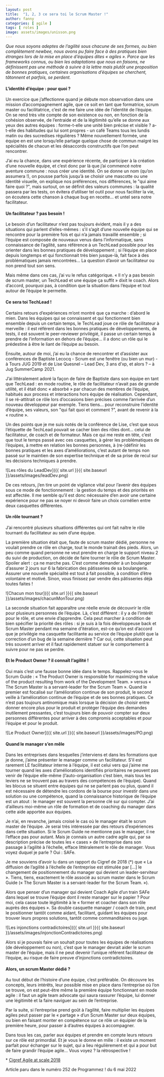 ```yaml
---
layout: post
title:  "1, 2, 3 ce sera toi le Scrum Master !"
author: fanny
categories: [ agile ]
tags: [ roles ]
image: assets/images/unisson.png
---
```


*Que nous soyons adeptes de l’agilité sous chacune de ses formes, ou bien complètement newbee, nous avons pu faire face à des pratiques bien étranges lors de la mise en place d’équipes dites « agiles ». Parce que les frameworks connus, ou bien les adaptations que nous en faisons, ne définissent pas une méthode à suivre à la lettre mais plutôt une proposition de bonnes pratiques, certaines organisations d’équipes se cherchent, tâtonnent et parfois, se perdent.*

#### L’identité d’équipe : pour quoi ?

Un exercice que j’affectionne quand je débute mon observation dans une mission d’accompagnement agile, que ce soit en tant que formatrice, scrum master ou facilitatrice, c’est de me faire une idée de l’identité de l’équipe. On se rend très vite compte de son existence ou non, en fonction de la cohésion observée, de l’entraide et de la légitimité qu’elle se donne aux yeux des autres équipes : forme-t-elle une unité bien précise et visible ? a-t-elle des habitudes qui lui sont propres - un café Teams tous les lundis matin ou des sucredises régulières ? Même nouvellement formée, une équipe en est une lorsqu’elle partage quelque chose de commun malgré les spécialités de chacun et les désaccords constructifs que l’on peut rencontrer.

J’ai eu la chance, dans une expérience récente, de participer à la création d’une nouvelle équipe, et c’est donc par là que j’ai commencé notre aventure commune : nous créer une identité. On se donne un nom (qu’on assumera !), on pousse parfois jusqu’à se choisir une mascotte ou une identité visuelle, on explique nos préférences, nos différences, le "qui aime faire quoi ?", mais surtout, on se définit des valeurs communes : la qualité passera par les tests, on évitera d’utiliser tel outil pour nous faciliter la vie, on écoutera cette chanson à chaque bug en recette… et untel sera notre facilitateur.

#### Un facilitateur ? pas besoin !

Le besoin d’un facilitateur n’est pas toujours évident, mais il y a des situations qui parlent d’elles-mêmes : s’il s’agit d’une nouvelle équipe qui se rencontre pour la première fois et qui n’a jamais travaillé ensemble ; si l’équipe est composée de nouveaux venus dans l’informatique, sans connaissance de l’agilité, sans référence à un TechLead possible pour les orienter dans les bonnes pratiques de développement ; si l’équipe en place depuis longtemps et qui fonctionnait très bien jusque-là, fait face à des problématiques jamais rencontrées… La question d’avoir un facilitateur ou non prend tout son sens.

Mais même dans ces cas, j’ai vu le refus catégorique. « Il n’y a pas besoin de scrum master, un TechLead et une équipe ça suffit » dixit le coach. Alors d’accord, pourquoi pas, à condition que la situation dans l’équipe et tout autour de l’équipe le permette.  

#### Ce sera toi TechLead !

Certains retours d’expériences m’ont montré que ça marche : d’abord le mien. Dans les équipes qui se connaissent et qui fonctionnent bien ensemble depuis un certain temps, le TechLead joue ce rôle de facilitateur à merveille : il est référent dans les bonnes pratiques de développements, de tests, il est souvent le peer-reviewer privilégié, il passe un certain temps à prendre de l’information en dehors de l’équipe… il a donc un rôle qui le prédestine à être le liant de l’équipe au besoin.

Ensuite, autour de moi, j’ai eu la chance de rencontrer et d’assister aux conférences de Baptiste Lecocq - Scrum est une fenêtre (ou bien un mur) - à Tours JUG 2019 et de Lise Quesnel – Lead Dev, 3 ans d’xp, et alors ? – à Jug SummerCamp 2021.

J’ai littéralement adoré la façon de faire de Baptiste dans son équipe en tant que TechLead : en mode routine, le rôle de facilitateur n’avait pas de grande utilité, et il était donc « absorbé » par chacun des membres de l’équipe, habitués aux process et interactions hors équipe de réalisation. Cependant, il se ré-attitrait ce rôle lors d’occasions bien précises comme l’arrivée d’un nouveau développeur par exemple. Tiens tiens… pour reconstruire l’identité d’équipe, ses valeurs, son "qui fait quoi et comment ?", avant de revenir à la « routine ».

Un des points que je me suis notés de la conférence de Lise, c’est que sous l’étiquette de TechLead pouvait se cacher bien des rôles dont… celui de facilitateur, de coach et de formateur. Mais ce qui me reste en tête, c’est que tout le temps passé avec ces casquettes, à gérer les problématiques de l’équipes, à mettre en relation les bonnes personnes, à (re-)définir les bonnes pratiques et les axes d’améliorations, c’est autant de temps non passé sur le maintien de son expertise technique et de sa prise de recul sur les décisions techniques à prendre.

![Les rôles du LeadDev]({{ site.url }}{{ site.baseurl }}/assets/images/leadDev.png)

De ces retours, j’en tire un point de vigilance vital pour l’avenir des équipes sous ce mode de fonctionnement : la gestion du temps et des priorités en est affectée. Il me semble qu’il est donc nécessaire d’en avoir une certaine expérience pour ne pas se noyer ni devoir faire un choix cornélien entre deux casquettes différentes.

#### Un rôle tournant ?

J’ai rencontré plusieurs situations différentes qui ont fait naître le rôle tournant du facilitateur au sein d’une équipe.

La première situation était que, faute de scrum master dédié, personne ne voulait prendre ce rôle en charge, tout le monde trainait des pieds. Alors, un peu comme quand personne ne veut prendre en charge le support niveau 2 du suivi de production, on décide de faire tourner le rôle de Scrum Master. Spoiler alert : ça ne marche pas. C’est comme demander à un boulanger d’assurer 2 jours sur 6 la fabrication des pâtisseries de sa boulangerie. Assurer une nouvelle spécialité est tout à fait possible, à condition d’être volontaire et motivé. Sinon, vous finissez par vendre des pâtisseries déjà toutes faites !

![Chacun mon tour]({{ site.url }}{{ site.baseurl }}/assets/images/chacunMonTour.png)

La seconde situation fait apparaître une réelle envie de découvrir le rôle pour plusieurs personnes de l’équipe. Là, c’est différent : il y a de l’intérêt pour le rôle, et une envie d’apprendre. Cela peut marcher à condition de bien spécifier la priorité des rôles : si je suis à la fois développeuse back et Scrum Master pendant ma semaine d’itération, est-ce qu’on est d’accord que je privilégie ma casquette facilitante au service de l’équipe plutôt que la correction d’un bug de la semaine dernière ? Car oui, cette situation peut très souvent arriver et il faut rapidement statuer sur le comportement à suivre pour ne pas se perdre.

#### Et le Product Owner ? il connaît l’agilité !

Oui mais c’est une fausse bonne idée dans le temps. Rappelez-vous le Scrum Guide : « The Product Owner is responsible for maximizing the value of the product resulting from work of the Development Team. » versus « The Scrum Master is a servant-leader for the Scrum Team ». Quand le premier est focalisé sur l’amélioration continue de son produit, le second veille à l’amélioration continue de l’équipe et de ses bonnes pratiques. Ce n’est pas toujours antinomique mais lorsque la décision de choisir entre donner encore plus pour le produit et protéger l’équipe des demandes inutilement pressantes, c’est toujours bien de pouvoir compter sur deux personnes différentes pour arriver à des compromis acceptables et pour l’équipe et pour le produit.

![Le Product Owner]({{ site.url }}{{ site.baseurl }}/assets/images/PO.png)

#### Quand le manager s’en mêle

Dans les entreprises dans lesquelles j’interviens et dans les formations que je donne, j’aime présenter le manager comme un facilitateur. S’il est rarement LE facilitateur interne à l’équipe, il est celui vers qui j’aime me tourner quand les axes d’améliorations identifiés prioritaires ne peuvent pas venir de l’équipe elle-même (l’auto-organisation c’est bien, mais tous les leviers ne se trouvent pas au travers des compétences de l’équipe). Quand les blocus se situent entre équipes qui ne se parlent pas ou plus, quand il est nécessaire de détendre les cordons de la bourse pour investir dans une solution ou une compétence, quand la connaissance historique de l’équipe est un atout : le manager est souvent la personne clé sur qui compter. J’ai d’ailleurs moi-même un rôle de formation et de coaching du manager dans cette aide apportée aux équipes.

Je n’ai, en revanche, jamais croisé le cas où le manager était le scrum master de l’équipe. Je serai très intéressée par des retours d’expériences dans cette situation. Si le Scrum Guide ne mentionne pas le manager, il ne l’efface pas pour autant. Mais je connais un autre cadre agile qui, par sa description précise de toutes les « cases » de l’entreprise dans son passage à l’agilité à l’échelle, efface littéralement le rôle de manager. Vous voyez duquel je parle ? Oui : SAFe.

Je me souviens d’avoir lu dans un rapport du Cigref de 2018 (*) que « La diffusion de l’agilité à l’échelle de l’entreprise est stimulée par \[…\] le changement de positionnement du manager qui devient un leader-serviteur ». Tiens, tiens, exactement le rôle associé au scrum master dans le Scrum Guide (« The Scrum Master is a servant-leader for the Scrum Team. »).

Alors que penser d’un manager qui devient Coach Agile d’un train SAFe dans lequel se trouve l’équipe dont il reste manager sur le papier ? Pour moi, cela casse toute légitimité à le « former et coacher dans son rôle auprès des équipes ». Sa double casquette manager / coach de train, peut le positionner tantôt comme aidant, facilitant, guidant les équipes pour trouver leurs propres solutions, tantôt comme commanditaires ou juge.

![Les injonctions contradictoires]({{ site.url }}{{ site.baseurl }}/assets/images/injonctionContradictoires.png)

Alors si je pouvais faire un souhait pour toutes les équipes de réalisations (de développement ou non), c’est que le manager devrait aider le scrum master de l’équipe, mais il ne peut devenir l’unique référent facilitateur de l’équipe, au risque de faire preuve d’injonctions contradictoires.

#### Alors, un scrum Master dédié ?

Au tout début de l’histoire d’une équipe, c’est préférable. On découvre les concepts, leurs intérêts, leur possible mise en place dans l’entreprise où l’on se trouve, on est peut-être même la première équipe fonctionnant en mode agile : il faut un agile team advocate qui saura rassurer l’équipe, lui donner une légitimité et la faire naviguer au sein de l’entreprise.

Par la suite, si l’entreprise prend goût à l’agilité, faire multiplier les équipes agiles peut passer par le « partage » d’un Scrum Master sur deux équipes, ou bien en faisant monter en compétence sur ce rôle un équipier de la première heure, pour passer à d’autres équipes à accompagner.

Dans tous les cas, parler aux équipes et prendre en compte leurs retours sur ce rôle est primordial. Et je vous le donne en mille : il existe un moment parfait pour échanger sur le sujet, qui a lieu régulièrement et qui a pour but de faire grandir l’équipe agile… Vous voyez ? la rétrospective !




\* [Cigref Agile at scale 2018](https://www.cigref.fr/wp/wp-content/uploads/2018/12/Cigref-Agile-at-scale-Mise-en-oeuvre-agilite-echelle-entreprise-2018.pdf)  

Article paru dans le numéro 252 de Programmez ! du 6 mai 2022
